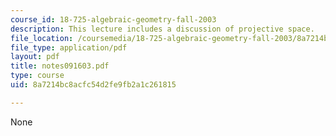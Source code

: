 ```yaml
---
course_id: 18-725-algebraic-geometry-fall-2003
description: This lecture includes a discussion of projective space.
file_location: /coursemedia/18-725-algebraic-geometry-fall-2003/8a7214bc8acfc54d2fe9fb2a1c261815_notes091603.pdf
file_type: application/pdf
layout: pdf
title: notes091603.pdf
type: course
uid: 8a7214bc8acfc54d2fe9fb2a1c261815

---
```

None